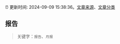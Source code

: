 :alarm_clock: 更新时间: 2024-09-09 15:38:36。[文章来源](/README.md)、[文章分类](/TAGS.md)

## 报告


> 关键字：`报告`、`月报`



